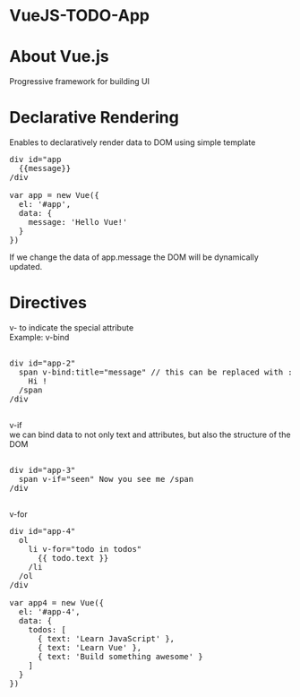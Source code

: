 # VueJS-TODO-App

About Vue.js
============
Progressive framework for building UI

Declarative Rendering
=====================
Enables to declaratively render data to DOM using simple template

<pre>
div id="app
  {{message}}
/div

var app = new Vue({
  el: '#app',
  data: {
    message: 'Hello Vue!'
  }
})
</pre>

If we change the data of app.message the DOM will be dynamically updated.

Directives
==========

v- to indicate the special attribute
<br>
Example: v-bind

<pre>

div id="app-2"
  span v-bind:title="message" // this can be replaced with :title 
    Hi !
  /span
/div

</pre>

v-if 
<br>
we can bind data to not only text and attributes, but also the structure of the DOM

<pre>

div id="app-3"
  span v-if="seen" Now you see me /span
/div

</pre>

v-for

<pre>
div id="app-4"
  ol
    li v-for="todo in todos"
      {{ todo.text }}
    /li
  /ol
/div

var app4 = new Vue({
  el: '#app-4',
  data: {
    todos: [
      { text: 'Learn JavaScript' },
      { text: 'Learn Vue' },
      { text: 'Build something awesome' }
    ]
  }
})

</pre>
